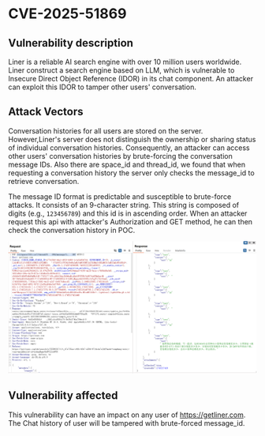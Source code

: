 # CVE-2025-51869
## Vulnerability description

   Liner is a reliable AI search engine with over 10 million users worldwide. Liner construct a search engine based on LLM, which is vulnerable to Insecure Direct Object Reference (IDOR) in its chat component. An attacker can exploit this IDOR to tamper other users' conversation.

## Attack Vectors

   Conversation histories for all users are stored on the server. However,Liner's server does not distinguish the ownership or sharing status of individual conversation histories. Consequently, an attacker can access other users' conversation histories by brute-forcing the conversation message IDs. Also there are space_id and thread_id, we found that when requesting a conversation history the server only checks the message_id to retrieve conversation.

   The message ID format is predictable and susceptible to brute-force attacks. It consists of an 9-character string. This string is composed of digits (e.g., `123456789`) and this id is in ascending order. When an attacker request this api with attacker's Authorization and GET method, he can then check the conversation history in POC.

   ![Figure 1 POC IDOR](./figure1.png)

## Vulnerability affected

   This vulnerability can have an impact on any user of https://getliner.com. The Chat history of user will be tampered with brute-forced message_id.
